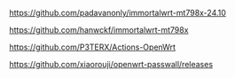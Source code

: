 https://github.com/padavanonly/immortalwrt-mt798x-24.10

https://github.com/hanwckf/immortalwrt-mt798x

https://github.com/P3TERX/Actions-OpenWrt

https://github.com/xiaorouji/openwrt-passwall/releases
